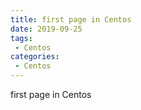 ```yaml
---
title: first page in Centos
date: 2019-09-25
tags:
 - Centos
categories: 
 - Centos
---
```


first page in Centos